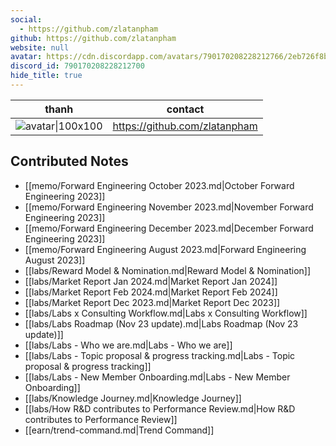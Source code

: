 ```yaml
---
social: 
  - https://github.com/zlatanpham
github: https://github.com/zlatanpham
website: null
avatar: https://cdn.discordapp.com/avatars/790170208228212766/2eb726f8baa632a90eb7600fabd804d8?size=1024
discord_id: 790170208228212700
hide_title: true
---
```

<div class="profile"/>

| thanh                                                                                                                | contact                       |
| -------------------------------------------------------------------------------------------------------------------- | ----------------------------- |
| ![avatar\|100x100](https://cdn.discordapp.com/avatars/790170208228212766/2eb726f8baa632a90eb7600fabd804d8?size=1024) | https://github.com/zlatanpham |

## Contributed Notes

- [[memo/Forward Engineering October 2023.md|October Forward Engineering 2023]]
- [[memo/Forward Engineering November 2023.md|November Forward Engineering 2023]]
- [[memo/Forward Engineering December 2023.md|December Forward Engineering 2023]]
- [[memo/Forward Engineering August 2023.md|Forward Engineering August 2023]]
- [[labs/Reward Model & Nomination.md|Reward Model & Nomination]]
- [[labs/Market Report Jan 2024.md|Market Report Jan 2024]]
- [[labs/Market Report Feb 2024.md|Market Report Feb 2024]]
- [[labs/Market Report Dec 2023.md|Market Report Dec 2023]]
- [[labs/Labs x Consulting Workflow.md|Labs x Consulting Workflow]]
- [[labs/Labs Roadmap (Nov 23 update).md|Labs Roadmap (Nov 23 update)]]
- [[labs/Labs - Who we are.md|Labs - Who we are]]
- [[labs/Labs - Topic proposal & progress tracking.md|Labs - Topic proposal & progress tracking]]
- [[labs/Labs - New Member Onboarding.md|Labs - New Member Onboarding]]
- [[labs/Knowledge Journey.md|Knowledge Journey]]
- [[labs/How R&D contributes to Performance Review.md|How R&D contributes to Performance Review]]
- [[earn/trend-command.md|Trend Command]]
